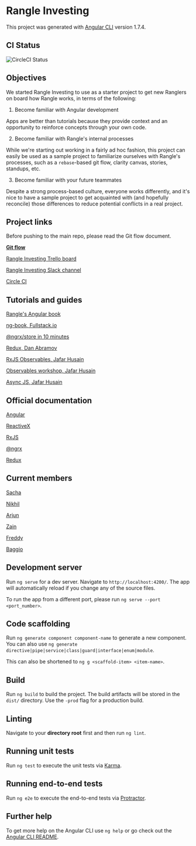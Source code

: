 # Rangle Investing

This project was generated with [Angular CLI](https://github.com/angular/angular-cli) version 1.7.4.

## CI Status

![CircleCI Status](https://circleci.com/gh/rangle/rangle-investing.png?circle-token=:b90cb7a4f8d1e918a3cbe87a7620c46c02169e34)

## Objectives

We started Rangle Investing to use as a starter project to get new Ranglers on board how Rangle works, in terms of the following:

1. Become familiar with Angular development 

Apps are better than tutorials because they provide context and an opportunity to reinforce concepts through your own code. 

2. Become familiar with Rangle's internal processes

While we're starting out working in a fairly ad hoc fashion, this project can easily be used as a sample project to familiarize ourselves with Rangle's processes, such as a `rebase`-based git flow, clarity canvas, stories, standups, etc. 

3. Become familiar with your future teammates

Despite a strong process-based culture, everyone works differently, and it's nice to have a sample project to get acquainted with (and hopefully reconcile) those differences to reduce potential conflicts in a real project. 

## Project links

Before pushing to the main repo, please read the Git flow document. 

**[Git flow](https://docs.google.com/document/d/1bVl7Bmp7TFlw_7rvxvBeuq0trk3dsMJwy7f1WCJ7klI/edit?usp=sharing)**

[Rangle Investing Trello board](https://trello.com/b/KuDLan1B/rangle-investing)

[Rangle Investing Slack channel](https://rangle.slack.com/messages/CANLAQCHE/team/UABD7CZ8U/)

[Circle CI](https://circleci.com/gh/rangle/rangle-investing)

## Tutorials and guides

[Rangle's Angular book](https://angular-2-training-book.rangle.io/)

[ng-book, Fullstack.io](https://drive.google.com/drive/folders/0B5LICtm1GhEUUjZPM1I5Z0N4QUk)

[@ngrx/store in 10 minutes](https://egghead.io/lessons/angular-2-ngrx-store-in-10-minutes)

[Redux, Dan Abramov](https://egghead.io/courses/getting-started-with-redux)

[RxJS Observables, Jafar Husain](https://egghead.io/lessons/rxjs-introducing-the-observable)

[Observables workshop, Jafar Husain](https://frontendmasters.com/courses/advanced-async-js/)

[Async JS, Jafar Husain](https://frontendmasters.com/courses/asynchronous-javascript/)

## Official documentation

[Angular](https://angular.io/docs)

[ReactiveX](http://reactivex.io/intro.html)

[RxJS](http://reactivex.io/rxjs/)

[@ngrx](https://github.com/ngrx/platform)

[Redux](https://redux.js.org/)

## Current members

[Sacha](https://github.com/rangle/hub/wiki/Sacha-Sayan)

[Nikhil](https://github.com/rangle/hub/wiki/Nikhil-Metrani)

[Arjun](https://github.com/rangle/hub/wiki/Arjun-Vegda)

[Zain](https://github.com/rangle/hub/wiki/Zain-Amir)

[Freddy](https://github.com/rangle/hub/wiki/Freddy-Cheungh)

[Baggio](https://github.com/rangle/hub/wiki/Baggio-Wong)

## Development server

Run `ng serve` for a dev server. Navigate to `http://localhost:4200/`. The app will automatically reload if you change any of the source files.

To run the app from a different port, please run `ng serve --port <port_number>`.

## Code scaffolding

Run `ng generate component component-name` to generate a new component. You can also use `ng generate directive|pipe|service|class|guard|interface|enum|module`. 

This can also be shortened to `ng g <scaffold-item> <item-name>`. 

## Build

Run `ng build` to build the project. The build artifacts will be stored in the `dist/` directory. Use the `-prod` flag for a production build.

## Linting

Navigate to your **directory root** first and then run `ng lint`. 

## Running unit tests

Run `ng test` to execute the unit tests via [Karma](https://karma-runner.github.io).

## Running end-to-end tests

Run `ng e2e` to execute the end-to-end tests via [Protractor](http://www.protractortest.org/).

## Further help

To get more help on the Angular CLI use `ng help` or go check out the [Angular CLI README](https://github.com/angular/angular-cli/blob/master/README.md).
